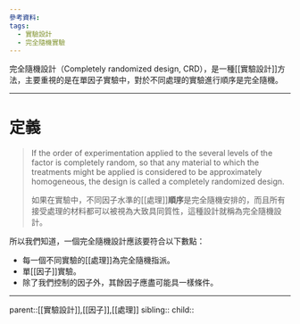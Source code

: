 ```yaml
---
參考資料:
tags:
  - 實驗設計
  - 完全隨機實驗
---
```

完全隨機設計（Completely randomized design, CRD），是一種[[實驗設計]]方法，主要重視的是在單因子實驗中，對於不同處理的實驗進行順序是完全隨機。
- - -
# 定義
> If the order of experimentation applied to the several levels of the factor is completely random, so that any material to which the treatments might be applied is considered to be approximately homogeneous, the design is called a completely randomized design.
> 
> 如果在實驗中，不同因子水準的[[處理]]**順序**是完全隨機安排的，而且所有接受處理的材料都可以被視為大致具同質性，這種設計就稱為完全隨機設計。

所以我們知道，一個完全隨機設計應該要符合以下數點：
- 每一個不同實驗的[[處理]]為完全隨機指派。
- 單[[因子]]實驗。
- 除了我們控制的因子外，其餘因子應盡可能具一樣條件。

- - -
parent::[[實驗設計]],[[因子]],[[處理]]
sibling::
child::